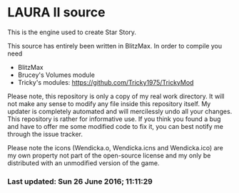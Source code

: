 # LAURA II source

This is the engine used to create Star Story.

This source has entirely been written in BlitzMax.
In order to compile you need

- BlitzMax
- Brucey's Volumes module
- Tricky's modules: https://github.com/Tricky1975/TrickyMod

Please note, this repository is only a copy of my real work directory. It will not make any sense to modify any file inside this repository itself. My updater is completely automated and will mercilessly undo all your changes. This repository is rather for informative use. If you think you found a bug and have to offer me some modified code to fix it, you can best notify me through the issue tracker.

Please note the icons (Wendicka.o, Wendicka.icns and Wendicka.ico) are my own property not part of the open-source license and my only be distributed with an unmodified version of the game.

### Last updated: Sun 26 June 2016; 11:11:29
